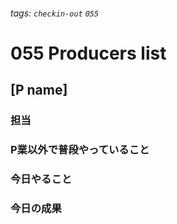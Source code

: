 ###### tags: `checkin-out` `055`

# 055 Producers list

## [P name]

### 担当

### P業以外で普段やっていること

### 今日やること

### 今日の成果

